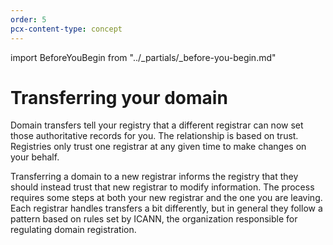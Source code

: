 ```yaml
---
order: 5
pcx-content-type: concept
---
```


import BeforeYouBegin from "../_partials/_before-you-begin.md"

# Transferring your domain

Domain transfers tell your registry that a different registrar can now set those authoritative records for you. The relationship is based on trust. Registries only trust one registrar at any given time to make changes on your behalf.

Transferring a domain to a new registrar informs the registry that they should instead trust that new registrar to modify information. The process requires some steps at both your new registrar and the one you are leaving. Each registrar handles transfers a bit differently, but in general they follow a pattern based on rules set by ICANN, the organization responsible for regulating domain registration.

<BeforeYouBegin/>